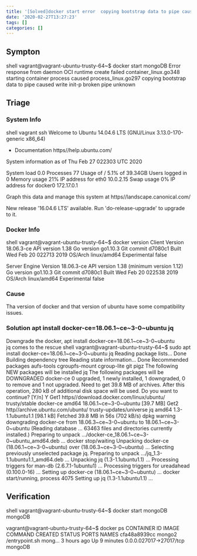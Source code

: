 ```yaml
---
title: '[Solved]docker start error  copying bootstrap data to pipe caused write init-p broken pipe'
date: '2020-02-27T13:27:23'
tags: []
categories: []
---
```


<a name=QXbgh></a>
## Sympton
shell
vagrant@vagrant-ubuntu-trusty-64~$ docker start mongoDB
Error response from daemon OCI runtime create failed container_linux.go348 starting container process caused process_linux.go297 copying bootstrap data to pipe caused write init-p broken pipe unknown


<a name=Q4YxP></a>
## Triage
<a name=s7RJL></a>
### System Info
shell
vagrant ssh
Welcome to Ubuntu 14.04.6 LTS (GNU/Linux 3.13.0-170-generic x86_64)

 * Documentation  https//help.ubuntu.com/

  System information as of Thu Feb 27 022303 UTC 2020

  System load  0.0               Processes              77
  Usage of /   5.1% of 39.34GB   Users logged in        0
  Memory usage 21%               IP address for eth0    10.0.2.15
  Swap usage   0%                IP address for docker0 172.17.0.1

  Graph this data and manage this system at
    https//landscape.canonical.com/

New release '16.04.6 LTS' available.
Run 'do-release-upgrade' to upgrade to it.

<a name=qXNfz></a>
### Docker Info
shell
vagrant@vagrant-ubuntu-trusty-64~$ docker version
Client
 Version           18.06.3-ce
 API version       1.38
 Go version        go1.10.3
 Git commit        d7080c1
 Built             Wed Feb 20 022713 2019
 OS/Arch           linux/amd64
 Experimental      false

Server
 Engine
  Version          18.06.3-ce
  API version      1.38 (minimum version 1.12)
  Go version       go1.10.3
  Git commit       d7080c1
  Built            Wed Feb 20 022538 2019
  OS/Arch          linux/amd64
  Experimental     false


<a name=obssS></a>
### Cause
Tha version of docker and that version of ubuntu have some compatibility issues.

<a name=yQa7Z></a>
### Solution apt install docker-ce=18.06.1~ce~3-0~ubuntu jq
Downgrade the docker, apt install docker-ce=18.06.1~ce~3-0~ubuntu jq comes to the rescue
shell
vagrant@vagrant-ubuntu-trusty-64~$ sudo apt install docker-ce=18.06.1~ce~3-0~ubuntu jq
Reading package lists... Done
Building dependency tree
Reading state information... Done
Recommended packages
  aufs-tools cgroupfs-mount cgroup-lite git pigz
The following NEW packages will be installed
  jq
The following packages will be DOWNGRADED
  docker-ce
0 upgraded, 1 newly installed, 1 downgraded, 0 to remove and 1 not upgraded.
Need to get 39.8 MB of archives.
After this operation, 280 kB of additional disk space will be used.
Do you want to continue? [Y/n] Y
Get1 https//download.docker.com/linux/ubuntu/ trusty/stable docker-ce amd64 18.06.1~ce~3-0~ubuntu [39.7 MB]
Get2 http//archive.ubuntu.com/ubuntu/ trusty-updates/universe jq amd64 1.3-1.1ubuntu1.1 [98.1 kB]
Fetched 39.8 MB in 56s (702 kB/s)
dpkg warning downgrading docker-ce from 18.06.3~ce~3-0~ubuntu to 18.06.1~ce~3-0~ubuntu
(Reading database ... 63463 files and directories currently installed.)
Preparing to unpack .../docker-ce_18.06.1~ce~3-0~ubuntu_amd64.deb ...
docker stop/waiting
Unpacking docker-ce (18.06.1~ce~3-0~ubuntu) over (18.06.3~ce~3-0~ubuntu) ...
Selecting previously unselected package jq.
Preparing to unpack .../jq_1.3-1.1ubuntu1.1_amd64.deb ...
Unpacking jq (1.3-1.1ubuntu1.1) ...
Processing triggers for man-db (2.6.7.1-1ubuntu1) ...
Processing triggers for ureadahead (0.100.0-16) ...
Setting up docker-ce (18.06.1~ce~3-0~ubuntu) ...
docker start/running, process 4075
Setting up jq (1.3-1.1ubuntu1.1) ...


<a name=0momp></a>
## Verification

shell
vagrant@vagrant-ubuntu-trusty-64~$ docker start mongoDB
mongoDB

vagrant@vagrant-ubuntu-trusty-64~$ docker ps
CONTAINER ID        IMAGE               COMMAND                  CREATED             STATUS              PORTS                      NAMES
cfa48a8939cc        mongo2             /entrypoint.sh mong…   3 hours ago         Up 9 minutes        0.0.0.027017->27017/tcp   mongoDB


